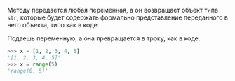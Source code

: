 
Методу передается любая переменная, а он возвращает объект типа `str`, которые будет содержать формально представление переданного в него объекта, типо как в коде.

Подаешь переменную, а она превращается в троку, как в коде.

```python
>>> x = [1, 2, 3, 4, 5]
'[1, 2, 3, 4, 5]'
>>> x = range(5)
'range(0, 5)'
```
